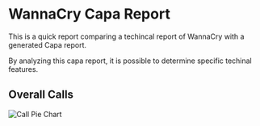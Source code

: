# WannaCry Capa Report

This is a quick report comparing a techincal report of WannaCry with a generated Capa report.

By analyzing this capa report, it is possible to determine specific techinal features. 

## Overall Calls

![Call Pie Chart]()



